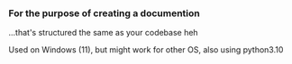  ### For the purpose of creating a documention
...that's structured the same as your codebase heh

Used on Windows (11), but might work for other OS, also using python3.10
